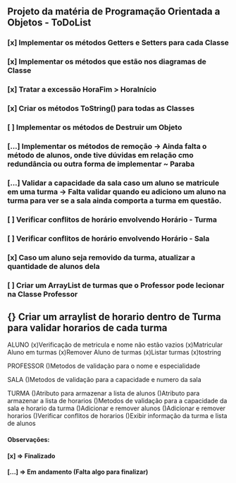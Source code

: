 ## Projeto da matéria de Programação Orientada a Objetos - ToDoList

### [x] Implementar os métodos Getters e Setters para cada Classe
### [x] Implementar os métodos que estão nos diagramas de Classe
### [x] Tratar a excessão HoraFim > HoraInício 
### [x] Criar os métodos ToString() para todas as Classes 
### [ ] Implementar os métodos de Destruir um Objeto
### [...] Implementar os métodos de remoção -> Ainda falta o método de alunos, onde tive dúvidas em relação cmo redundância ou outra forma de implementar ~ Paraba
### [...] Validar a capacidade da sala caso um aluno se matricule em uma turma -> Falta validar quando eu adiciono um aluno na turma para ver se a sala ainda comporta a turma em questão.
### [ ] Verificar conflitos de horário envolvendo Horário - Turma
### [ ] Verificar conflitos de horário envolvendo Horário - Sala
### [x] Caso um aluno seja removido da turma, atualizar a quantidade de alunos dela
### [ ] Criar um ArrayList de turmas que o Professor pode lecionar na Classe Professor
## {} Criar um arraylist de horario dentro de Turma para validar horarios de cada turma



ALUNO
(x)Verificação de metricula e nome não estão vazios
(x)Matricular Aluno em turmas
(x)Remover Aluno de turmas
(x)Listar turmas
(x)tostring


PROFESSOR
()Metodos de validação para o nome e especialidade

SALA
()Metodos de validação para a capacidade e numero da sala

TURMA
()Atributo para armazenar a lista de alunos
()Atributo para armazenar a lista de horarios
()Metodos de validação para a capacidade da sala e horario da turma
()Adicionar e remover alunos
()Adicionar e remover horarios
()Verificar conflitos de horarios
()Exibir informação da turma e lista de alunos




#### Observações: 
#### [x] => Finalizado 
#### [...] => Em andamento (Falta algo para finalizar)
